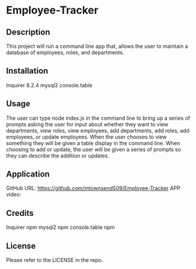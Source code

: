 # Employee-Tracker


## Description


This project will run a command line app that, allows the user to maintain a database of employees, roles, and departments.


## Installation


Inquirer 8.2.4
mysql2
console.table


## Usage


The user can type node index.js in the command line to bring up a series of prompts asking the user for input about whether they want to view departments, view roles, view employees, add departments, add roles, add employees, or update employees. When the user chooses to view something they will be given a table display in the command line. When choosing to add or update, the user will be given a series of prompts so they can describe the addition or updates.


## Application


GitHub URL: https://github.com/mtownsend509/Employee-Tracker
APP video: 


## Credits


Inquirer npm
mysql2 npm
console.table npm



## License


Please refer to the LICENSE in the repo.